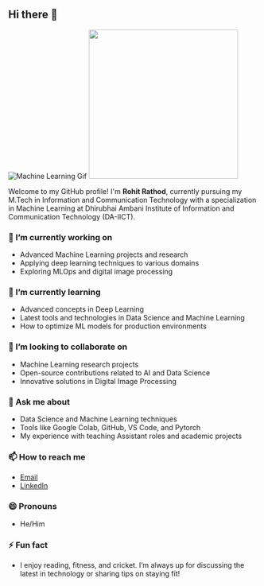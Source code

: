 ## Hi there 👋

![Machine Learning Gif](https://user-images.githubusercontent.com/74038190/212747919-84b68444-0d81-46db-a338-7ec50e9dd4cd.gif)
<img src="https://user-images.githubusercontent.com/74038190/212747919-84b68444-0d81-46db-a338-7ec50e9dd4cd.gif" width="300">
<br>


Welcome to my GitHub profile! I'm **Rohit Rathod**, currently pursuing my M.Tech in Information and Communication Technology with a specialization in Machine Learning at Dhirubhai Ambani Institute of Information and Communication Technology (DA-IICT).

### 🔭 I’m currently working on
- Advanced Machine Learning projects and research
- Applying deep learning techniques to various domains
- Exploring MLOps and digital image processing

### 🌱 I’m currently learning
- Advanced concepts in Deep Learning
- Latest tools and technologies in Data Science and Machine Learning
- How to optimize ML models for production environments

### 👯 I’m looking to collaborate on
- Machine Learning research projects
- Open-source contributions related to AI and Data Science
- Innovative solutions in Digital Image Processing

### 💬 Ask me about
- Data Science and Machine Learning techniques
- Tools like Google Colab, GitHub, VS Code, and Pytorch
- My experience with teaching Assistant roles and academic projects

### 📫 How to reach me
- [Email](mailto:202311039@daiict.ac.in)
- [LinkedIn](https://www.linkedin.com/in/rohit-rathod-156141214/)

### 😄 Pronouns
- He/Him

### ⚡ Fun fact
- I enjoy reading, fitness, and cricket. I’m always up for discussing the latest in technology or sharing tips on staying fit!
